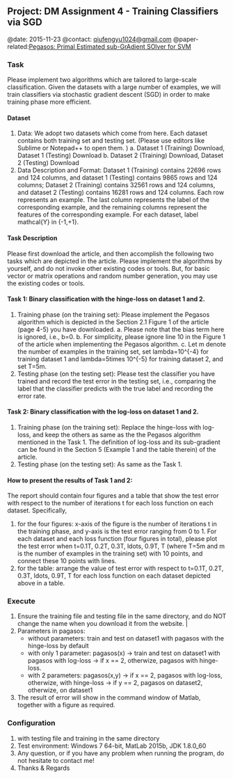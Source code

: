 ## Project: DM Assignment 4 - Training Classifiers via SGD
@date: 2015-11-23
@contact: qiufengyu1024@gmail.com
@paper-related:[Pegasos: Primal Estimated sub-GrAdient SOlver for SVM](http://download.springer.com/static/pdf/272/art%253A10.1007%252Fs10107-010-0420-4.pdf?originUrl=http%3A%2F%2Flink.springer.com%2Farticle%2F10.1007%2Fs10107-010-0420-4&token2=exp=1448292056~acl=%2Fstatic%2Fpdf%2F272%2Fart%25253A10.1007%25252Fs10107-010-0420-4.pdf%3ForiginUrl%3Dhttp%253A%252F%252Flink.springer.com%252Farticle%252F10.1007%252Fs10107-010-0420-4*~hmac=9578382f94b76a16d6fd84b2135818736ab26c37fcc36358222d8ce647035126)

### Task
Please implement two algorithms which are tailored to large-scale classification. Given the datasets with a large number of examples, we will train classifiers via stochastic gradient descent (SGD) in order to make training phase more efficient.

#### Dataset
1. Data: We adopt two datasets which come from here. Each dataset contains both training set and testing set. (Please use editors like Sublime or Notepad++ to open them. )
  a. Dataset 1 (Training) Download, Dataset 1 (Testing) Download
  b. Dataset 2 (Training) Download, Dataset 2 (Testing) Download
2. Data Description and Format: Dataset 1 (Training) contains 22696 rows and 124 columns, and dataset 1 (Testing) contains 9865 rows and 124 columns; Dataset 2 (Training) contains 32561 rows and 124 columns, and dataset 2 (Testing) contains 16281 rows and 124 columns. Each row represents an example. The last column represents the label of the corresponding example, and the remaining columns represent the features of the corresponding example. For each dataset, label mathcal{Y} in {-1,+1}.

#### Task Description
Please first download the article, and then accomplish the following two tasks which are depicted in the article. Please implement the algorithms by yourself, and do not invoke other existing codes or tools. But, for basic vector or matrix operations and random number generation, you may use the existing codes or tools.

#### Task 1: Binary classification with the hinge-loss on dataset 1 and 2.
1. Training phase (on the training set): Please implement the Pegasos algorithm which is depicted in the Section 2.1 Figure 1 of the article (page 4-5) you have downloaded.
  a. Please note that the bias term here is ignored, i.e., b=0.
  b. For simplicity, please ignore line 10 in the Figure 1 of the article when implementing the Pegasos algorithm.
  c. Let m denote the number of examples in the training set, set lambda=10^{-4} for training dataset 1 and lambda=5times 10^{-5} for training dataset 2, and set T=5m.
2. Testing phase (on the testing set): Please test the classifier you have trained and record the test error in the testing set, i.e., comparing the label that the classifier predicts with the true label and recording the error rate.

#### Task 2: Binary classification with the log-loss on dataset 1 and 2.
1. Training phase (on the training set): Replace the hinge-loss with log-loss, and keep the others as same as the the Pegasos algorithm mentioned in the Task 1. The definition of log-loss and its sub-gradient can be found in the Section 5 (Example 1 and the table therein) of the article.
2. Testing phase (on the testing set): As same as the Task 1.

#### How to present the results of Task 1 and 2:
The report should contain four figures and a table that show the test error with respect to the number of iterations t for each loss function on each dataset. Specifically,
1. for the four figures: x-axis of the figure is the number of iterations t in the training phase, and y-axis is the test error ranging from 0 to 1. For each dataset and each loss function (four figures in total), please plot the test error when t=0.1T, 0.2T, 0.3T, ldots, 0.9T, T (where T=5m and m is the number of examples in the training set) with 10 points, and connect these 10 points with lines.
2. for the table: arrange the value of test error with respect to t=0.1T, 0.2T, 0.3T, ldots, 0.9T, T for each loss function on each dataset depicted above in a table.

### Execute
1. Ensure the training file and testing file in the same directory, and do NOT change the name when you download it from the website.                                                       |
2. Parameters in pagasos:
   * without parameters: train and test on dataset1 with pagasos with the hinge-loss by default
   * with only 1 parameter: pagasos(x) -> train and test on dataset1 with pagasos with log-loss
                                       -> if x == 2, otherwize, pagasos with hinge-loss.
   * with 2 parameters: pagasos(x,y) -> if x == 2, pagasos with log-loss, otherwize, with hinge-loss
                                     -> if y == 2, pagasos on dataset2, otherwize, on dataset1
3. The result of error will show in the command window of Matlab, together with a figure as required.

### Configuration
1. with testing file and training in the same directory
2. Test environment: Windows 7 64-bit, MatLab 2015b, JDK 1.8.0_60
3. Any question, or if you have any problem when running the program, do not hesitate to contact me!
4. Thanks & Regards
